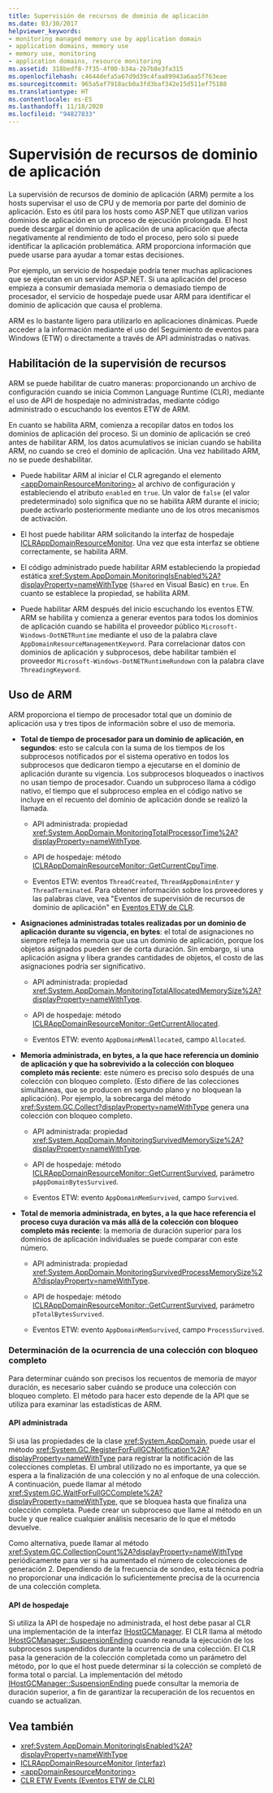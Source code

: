 ```yaml
---
title: Supervisión de recursos de dominio de aplicación
ms.date: 03/30/2017
helpviewer_keywords:
- monitoring managed memory use by application domain
- application domains, memory use
- memory use, monitoring
- application domains, resource monitoring
ms.assetid: 318bedf8-7f35-4f00-b34a-2b7b8e3fa315
ms.openlocfilehash: c4644defa5a67d9d39c4faa89943a6aa5f763eae
ms.sourcegitcommit: 965a5af7918acb0a3fd3baf342e15d511ef75188
ms.translationtype: HT
ms.contentlocale: es-ES
ms.lasthandoff: 11/18/2020
ms.locfileid: "94827833"
---
```

# <a name="application-domain-resource-monitoring"></a>Supervisión de recursos de dominio de aplicación

La supervisión de recursos de dominio de aplicación (ARM) permite a los hosts supervisar el uso de CPU y de memoria por parte del dominio de aplicación. Esto es útil para los hosts como ASP.NET que utilizan varios dominios de aplicación en un proceso de ejecución prolongada. El host puede descargar el dominio de aplicación de una aplicación que afecta negativamente al rendimiento de todo el proceso, pero solo si puede identificar la aplicación problemática. ARM proporciona información que puede usarse para ayudar a tomar estas decisiones.

Por ejemplo, un servicio de hospedaje podría tener muchas aplicaciones que se ejecutan en un servidor ASP.NET. Si una aplicación del proceso empieza a consumir demasiada memoria o demasiado tiempo de procesador, el servicio de hospedaje puede usar ARM para identificar el dominio de aplicación que causa el problema.

ARM es lo bastante ligero para utilizarlo en aplicaciones dinámicas. Puede acceder a la información mediante el uso del Seguimiento de eventos para Windows (ETW) o directamente a través de API administradas o nativas.

## <a name="enabling-resource-monitoring"></a>Habilitación de la supervisión de recursos

ARM se puede habilitar de cuatro maneras: proporcionando un archivo de configuración cuando se inicia Common Language Runtime (CLR), mediante el uso de API de hospedaje no administradas, mediante código administrado o escuchando los eventos ETW de ARM.

En cuanto se habilita ARM, comienza a recopilar datos en todos los dominios de aplicación del proceso. Si un dominio de aplicación se creó antes de habilitar ARM, los datos acumulativos se inician cuando se habilita ARM, no cuando se creó el dominio de aplicación. Una vez habilitado ARM, no se puede deshabilitar.

- Puede habilitar ARM al iniciar el CLR agregando el elemento [\<appDomainResourceMonitoring>](../../framework/configure-apps/file-schema/runtime/appdomainresourcemonitoring-element.md) al archivo de configuración y estableciendo el atributo `enabled` en `true`. Un valor de `false` (el valor predeterminado) solo significa que no se habilita ARM durante el inicio; puede activarlo posteriormente mediante uno de los otros mecanismos de activación.

- El host puede habilitar ARM solicitando la interfaz de hospedaje [ICLRAppDomainResourceMonitor](../../framework/unmanaged-api/hosting/iclrappdomainresourcemonitor-interface.md). Una vez que esta interfaz se obtiene correctamente, se habilita ARM.

- El código administrado puede habilitar ARM estableciendo la propiedad estática <xref:System.AppDomain.MonitoringIsEnabled%2A?displayProperty=nameWithType> (`Shared` en Visual Basic) en `true`. En cuanto se establece la propiedad, se habilita ARM.

- Puede habilitar ARM después del inicio escuchando los eventos ETW. ARM se habilita y comienza a generar eventos para todos los dominios de aplicación cuando se habilita el proveedor público `Microsoft-Windows-DotNETRuntime` mediante el uso de la palabra clave `AppDomainResourceManagementKeyword`. Para correlacionar datos con dominios de aplicación y subprocesos, debe habilitar también el proveedor `Microsoft-Windows-DotNETRuntimeRundown` con la palabra clave `ThreadingKeyword`.

## <a name="using-arm"></a>Uso de ARM

ARM proporciona el tiempo de procesador total que un dominio de aplicación usa y tres tipos de información sobre el uso de memoria.

- **Total de tiempo de procesador para un dominio de aplicación, en segundos**: esto se calcula con la suma de los tiempos de los subprocesos notificados por el sistema operativo en todos los subprocesos que dedicaron tiempo a ejecutarse en el dominio de aplicación durante su vigencia. Los subprocesos bloqueados o inactivos no usan tiempo de procesador. Cuando un subproceso llama a código nativo, el tiempo que el subproceso emplea en el código nativo se incluye en el recuento del dominio de aplicación donde se realizó la llamada.

  - API administrada: propiedad <xref:System.AppDomain.MonitoringTotalProcessorTime%2A?displayProperty=nameWithType>.

  - API de hospedaje: método [ICLRAppDomainResourceMonitor::GetCurrentCpuTime](../../framework/unmanaged-api/hosting/iclrappdomainresourcemonitor-getcurrentcputime-method.md).

  - Eventos ETW: eventos `ThreadCreated`, `ThreadAppDomainEnter` y `ThreadTerminated`. Para obtener información sobre los proveedores y las palabras clave, vea "Eventos de supervisión de recursos de dominio de aplicación" en [Eventos ETW de CLR](../../framework/performance/clr-etw-events.md).

- **Asignaciones administradas totales realizadas por un dominio de aplicación durante su vigencia, en bytes**: el total de asignaciones no siempre refleja la memoria que usa un dominio de aplicación, porque los objetos asignados pueden ser de corta duración. Sin embargo, si una aplicación asigna y libera grandes cantidades de objetos, el costo de las asignaciones podría ser significativo.

  - API administrada: propiedad <xref:System.AppDomain.MonitoringTotalAllocatedMemorySize%2A?displayProperty=nameWithType>.

  - API de hospedaje: método [ICLRAppDomainResourceMonitor::GetCurrentAllocated](../../framework/unmanaged-api/hosting/iclrappdomainresourcemonitor-getcurrentallocated-method.md).

  - Eventos ETW: evento `AppDomainMemAllocated`, campo `Allocated`.

- **Memoria administrada, en bytes, a la que hace referencia un dominio de aplicación y que ha sobrevivido a la colección con bloqueo completo más reciente**: este número es preciso solo después de una colección con bloqueo completo. (Esto difiere de las colecciones simultáneas, que se producen en segundo plano y no bloquean la aplicación). Por ejemplo, la sobrecarga del método <xref:System.GC.Collect?displayProperty=nameWithType> genera una colección con bloqueo completo.

  - API administrada: propiedad <xref:System.AppDomain.MonitoringSurvivedMemorySize%2A?displayProperty=nameWithType>.

  - API de hospedaje: método [ICLRAppDomainResourceMonitor::GetCurrentSurvived](../../framework/unmanaged-api/hosting/iclrappdomainresourcemonitor-getcurrentsurvived-method.md), parámetro `pAppDomainBytesSurvived`.

  - Eventos ETW: evento `AppDomainMemSurvived`, campo `Survived`.

- **Total de memoria administrada, en bytes, a la que hace referencia el proceso cuya duración va más allá de la colección con bloqueo completo más reciente**: la memoria de duración superior para los dominios de aplicación individuales se puede comparar con este número.

  - API administrada: propiedad <xref:System.AppDomain.MonitoringSurvivedProcessMemorySize%2A?displayProperty=nameWithType>.

  - API de hospedaje: método [ICLRAppDomainResourceMonitor::GetCurrentSurvived](../../framework/unmanaged-api/hosting/iclrappdomainresourcemonitor-getcurrentsurvived-method.md), parámetro `pTotalBytesSurvived`.

  - Eventos ETW: evento `AppDomainMemSurvived`, campo `ProcessSurvived`.

### <a name="determining-when-a-full-blocking-collection-occurs"></a>Determinación de la ocurrencia de una colección con bloqueo completo

Para determinar cuándo son precisos los recuentos de memoria de mayor duración, es necesario saber cuándo se produce una colección con bloqueo completo. El método para hacer esto depende de la API que se utiliza para examinar las estadísticas de ARM.

#### <a name="managed-api"></a>API administrada

Si usa las propiedades de la clase <xref:System.AppDomain>, puede usar el método <xref:System.GC.RegisterForFullGCNotification%2A?displayProperty=nameWithType> para registrar la notificación de las colecciones completas. El umbral utilizado no es importante, ya que se espera a la finalización de una colección y no al enfoque de una colección. A continuación, puede llamar al método <xref:System.GC.WaitForFullGCComplete%2A?displayProperty=nameWithType>, que se bloquea hasta que finaliza una colección completa. Puede crear un subproceso que llame al método en un bucle y que realice cualquier análisis necesario de lo que el método devuelve.

Como alternativa, puede llamar al método <xref:System.GC.CollectionCount%2A?displayProperty=nameWithType> periódicamente para ver si ha aumentado el número de colecciones de generación 2. Dependiendo de la frecuencia de sondeo, esta técnica podría no proporcionar una indicación lo suficientemente precisa de la ocurrencia de una colección completa.

#### <a name="hosting-api"></a>API de hospedaje

Si utiliza la API de hospedaje no administrada, el host debe pasar al CLR una implementación de la interfaz [IHostGCManager](../../framework/unmanaged-api/hosting/ihostgcmanager-interface.md). El CLR llama al método [IHostGCManager::SuspensionEnding](../../framework/unmanaged-api/hosting/ihostgcmanager-suspensionending-method.md) cuando reanuda la ejecución de los subprocesos suspendidos durante la ocurrencia de una colección. El CLR pasa la generación de la colección completada como un parámetro del método, por lo que el host puede determinar si la colección se completó de forma total o parcial. La implementación del método [IHostGCManager::SuspensionEnding](../../framework/unmanaged-api/hosting/ihostgcmanager-suspensionending-method.md) puede consultar la memoria de duración superior, a fin de garantizar la recuperación de los recuentos en cuando se actualizan.

## <a name="see-also"></a>Vea también

- <xref:System.AppDomain.MonitoringIsEnabled%2A?displayProperty=nameWithType>
- [ICLRAppDomainResourceMonitor (interfaz)](../../framework/unmanaged-api/hosting/iclrappdomainresourcemonitor-interface.md)
- [\<appDomainResourceMonitoring>](../../framework/configure-apps/file-schema/runtime/appdomainresourcemonitoring-element.md)
- [CLR ETW Events (Eventos ETW de CLR)](../../framework/performance/clr-etw-events.md)
